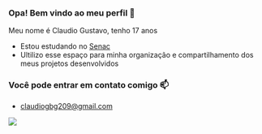 ### Opa! Bem vindo ao meu perfil 🤙

Meu nome é Claudio Gustavo, tenho 17 anos

- Estou estudando no [Senac](https://www.sp.senac.br/)
- Ultilizo esse espaço para minha organização e compartilhamento dos meus projetos desenvolvidos

### Você pode entrar em contato comigo 📫

- claudiogbg209@gmail.com



![](https://media1.tenor.com/m/t273D3EqiIYAAAAC/one-piece-luffy.gif)
